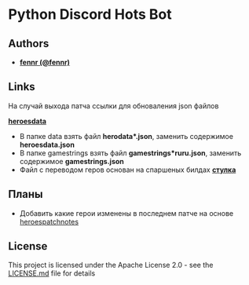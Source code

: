 # Python Discord Hots Bot

## Authors

* **[fennr (@fennr)](fennr.github.io/)**

## Links

На случай выхода патча ссылки для обноваления json файлов

 **[heroesdata](https://github.com/HeroesToolChest/heroes-data/tree/master/heroesdata)**
* В папке data взять файл __herodata*.json__, заменить содержимое **heroesdata.json**
* В папке gamestrings взять файл __gamestrings*ruru.json__, заменить содержимое **gamestrings.json**
* Файл с переводом геров основан на спаршеных билдах **[стулка](https://vk.com/@st_lk-builds-roles)**

## Планы

* Добавить какие герои изменены в последнем патче на основе [heroespatchnotes](https://heroespatchnotes.com/feed/patch-summary.xml)

## License

This project is licensed under the Apache License 2.0 - see the [LICENSE.md](LICENSE.md) file for details
